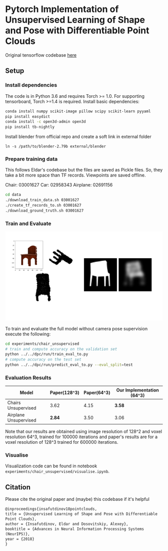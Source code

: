 # Pytorch Implementation of Unsupervised Learning of Shape and Pose with Differentiable Point Clouds

Original tensorflow codebase [here](https://github.com/eldar/differentiable-point-clouds/)

## Setup

### Install dependencies
The code is in Python 3.6 and requires Torch >= 1.0. For supporting tensorboard, Torch >=1.4 is required.
Install basic dependencies:

```bash
conda install numpy scikit-image pillow scipy scikit-learn pyyaml
pip install easydict
conda install -c open3d-admin open3d
pip install tb-nightly
```
Install blender from official repo and create a soft link in external folder
```
ln -s /path/to/blender-2.79b external/blender
```

### Prepare training data
This follows Eldar's codebase but the files are saved as Pickle files. So, they take a bit more space than TF records. Viewpoints are saved offline.

Chair: 03001627
Car: 02958343
Airplane: 02691156

```bash
cd data
./download_train_data.sh 03001627
./create_tf_records_to.sh 03001627
./download_ground_truth.sh 03001627
```
### Train and Evaluate

<p align="center">
    <img src="imgs/training.png">
</p>

To train and evaluate the full model without camera pose supervision execute the following:

```bash
cd experiments/chair_unsupervised
# train and compute accuracy on the validation set
python ../../dpc/run/train_eval_to.py
# compute accuracy on the test set
python ../../dpc/run/predict_eval_to.py --eval_split=test
```

### Evaluation Results

| Model | Paper(128^3) | Paper(64^3) | Our Implementation (64^3)|
---|---|---|---
| Chairs Unsupervised| 3.62 |4.15 | **3.58**|
| Airplane Unsupervised| **2.84** |3.50 | 3.06|

Note that our results are obtained using image resolution of 128^2 and voxel resolution 64^3, trained for 100000 iterations and paper's results are for a voxel resolution of 128^3 trained for 600000 iterations.



### Visualise

Visualization code can be found in notebook `experiments/chair_unsupervised/visualise.ipynb`.


## Citation
Please cite the original paper and (maybe) this codebase if it's helpful

```
@inproceedings{insafutdinov18pointclouds,
title = {Unsupervised Learning of Shape and Pose with Differentiable Point Clouds},
author = {Insafutdinov, Eldar and Dosovitskiy, Alexey},
booktitle = {Advances in Neural Information Processing Systems (NeurIPS)},
year = {2018}
}
```
